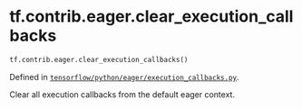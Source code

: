 <div itemscope itemtype="http://developers.google.com/ReferenceObject">
<meta itemprop="name" content="tf.contrib.eager.clear_execution_callbacks" />
</div>

# tf.contrib.eager.clear_execution_callbacks

``` python
tf.contrib.eager.clear_execution_callbacks()
```



Defined in [`tensorflow/python/eager/execution_callbacks.py`](https://www.tensorflow.org/code/tensorflow/python/eager/execution_callbacks.py).

Clear all execution callbacks from the default eager context.
